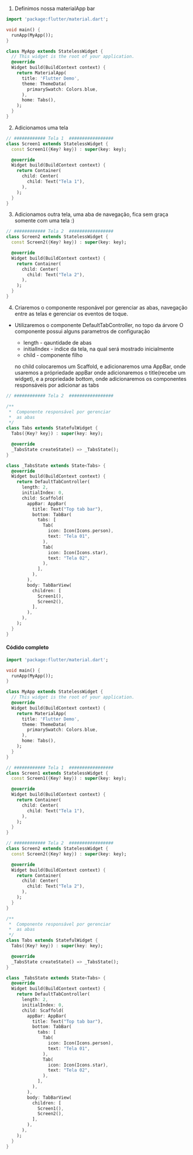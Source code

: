 
1. Definimos nossa materialApp bar

```dart
import 'package:flutter/material.dart';

void main() {
  runApp(MyApp());
}

class MyApp extends StatelessWidget {
  // This widget is the root of your application.
  @override
  Widget build(BuildContext context) {
    return MaterialApp(
      title: 'Flutter Demo',
      theme: ThemeData(
        primarySwatch: Colors.blue,
      ),
      home: Tabs(),
    );
  }
}
```

2. Adicionamos uma tela

```dart
// ############ Tela 1  #################
class Screen1 extends StatelessWidget {
  const Screen1({Key? key}) : super(key: key);

  @override
  Widget build(BuildContext context) {
    return Container(
      child: Center(
        child: Text("Tela 1"),
      ),
    );
  }
}
```

3. Adicionamos outra tela, uma aba de navegação, fica sem graça somente
com uma tela :)

```dart
// ############ Tela 2  #################
class Screen2 extends StatelessWidget {
  const Screen2({Key? key}) : super(key: key);

  @override
  Widget build(BuildContext context) {
    return Container(
      child: Center(
        child: Text("Tela 2"),
      ),
    );
  }
}
```

4. Criaremos o componente responável por gerenciar as abas, navegação entre as telas
e gerenciar os eventos de toque.

* Utilizaremos o componente DefaultTabController, no topo da árvore
    O componente possui alguns parametros de configuração

    * length - qauntidade de abas
    * initialIndex - indice da tela, na qual será mostrado inicialmente
    * child - componente filho

    no child colocaremos um Scaffold, e adicionaremos uma AppBar, onde usaremos a própriedade
    appBar onde adicionaremos o title(recebe um widget), e a propriedade bottom, onde adicionaremos
    os componentes responsáveis por adicionar as tabs

```dart
// ############ Tela 2  #################

/**
 *  Componente responsável por gerenciar 
 *  as abas
 */
class Tabs extends StatefulWidget {
  Tabs({Key? key}) : super(key: key);

  @override
  _TabsState createState() => _TabsState();
}

class _TabsState extends State<Tabs> {
  @override
  Widget build(BuildContext context) {
    return DefaultTabController(
      length: 2,
      initialIndex: 0,
      child: Scaffold(
        appBar: AppBar(
          title: Text("Top tab bar"),
          bottom: TabBar(
            tabs: [
              Tab(
                icon: Icon(Icons.person),
                text: "Tela 01",
              ),
              Tab(
                icon: Icon(Icons.star),
                text: "Tela 02",
              ),
            ],
          ),
        ),
        body: TabBarView(
          children: [
            Screen1(),
            Screen2(),
          ],
        ),
      ),
    );
  }
}
```


#### Códido completo

```dart
import 'package:flutter/material.dart';

void main() {
  runApp(MyApp());
}

class MyApp extends StatelessWidget {
  // This widget is the root of your application.
  @override
  Widget build(BuildContext context) {
    return MaterialApp(
      title: 'Flutter Demo',
      theme: ThemeData(
        primarySwatch: Colors.blue,
      ),
      home: Tabs(),
    );
  }
}

// ############ Tela 1  #################
class Screen1 extends StatelessWidget {
  const Screen1({Key? key}) : super(key: key);

  @override
  Widget build(BuildContext context) {
    return Container(
      child: Center(
        child: Text("Tela 1"),
      ),
    );
  }
}

// ############ Tela 2  #################
class Screen2 extends StatelessWidget {
  const Screen2({Key? key}) : super(key: key);

  @override
  Widget build(BuildContext context) {
    return Container(
      child: Center(
        child: Text("Tela 2"),
      ),
    );
  }
}

/**
 *  Componente responsável por gerenciar 
 *  as abas
 */
class Tabs extends StatefulWidget {
  Tabs({Key? key}) : super(key: key);

  @override
  _TabsState createState() => _TabsState();
}

class _TabsState extends State<Tabs> {
  @override
  Widget build(BuildContext context) {
    return DefaultTabController(
      length: 2,
      initialIndex: 0,
      child: Scaffold(
        appBar: AppBar(
          title: Text("Top tab bar"),
          bottom: TabBar(
            tabs: [
              Tab(
                icon: Icon(Icons.person),
                text: "Tela 01",
              ),
              Tab(
                icon: Icon(Icons.star),
                text: "Tela 02",
              ),
            ],
          ),
        ),
        body: TabBarView(
          children: [
            Screen1(),
            Screen2(),
          ],
        ),
      ),
    );
  }
}

```